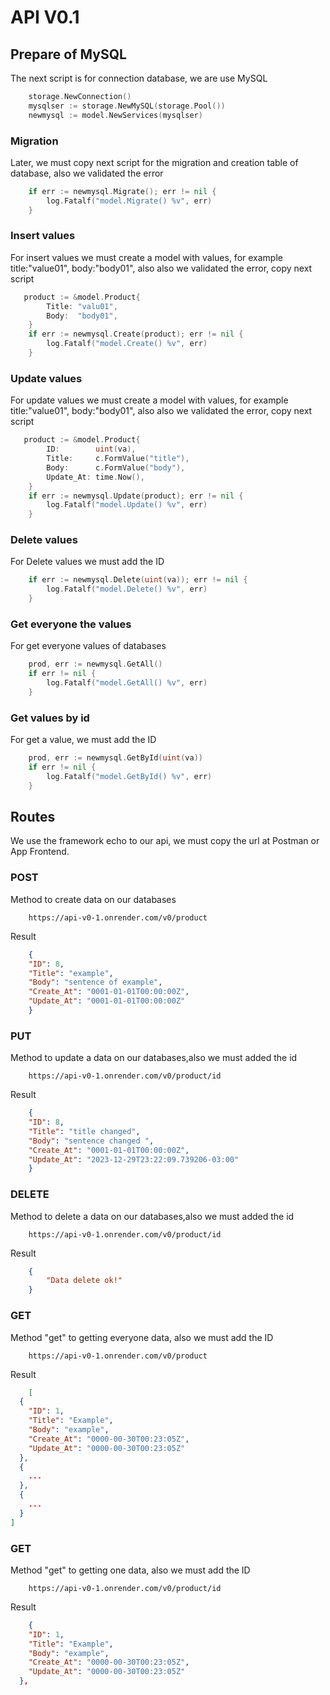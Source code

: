 # API V0.1
## Prepare of MySQL
The next script is for connection database, we are use MySQL
```go
    storage.NewConnection()
	mysqlser := storage.NewMySQL(storage.Pool())
	newmysql := model.NewServices(mysqlser)
```
### Migration
Later, we must copy next script for the migration and creation table of database, also we validated the error
```go
    if err := newmysql.Migrate(); err != nil {
		log.Fatalf("model.Migrate() %v", err)
	}
```
### Insert values
For insert values we must create a model with values, for example title:"value01", body:"body01", also also we validated the error, copy next script
```go
   product := &model.Product{
		Title: "valu01",
		Body:  "body01",
	}
	if err := newmysql.Create(product); err != nil {
		log.Fatalf("model.Create() %v", err)
	}
```
### Update values
For update values we must create a model with values, for example title:"value01", body:"body01", also also we validated the error, copy next script
```go
   product := &model.Product{
		ID:        uint(va),
		Title:     c.FormValue("title"),
		Body:      c.FormValue("body"),
		Update_At: time.Now(),
	}
	if err := newmysql.Update(product); err != nil {
		log.Fatalf("model.Update() %v", err)
	}
```
### Delete values
For Delete values we must add the ID
```go
	if err := newmysql.Delete(uint(va)); err != nil {
		log.Fatalf("model.Delete() %v", err)
	}
```
### Get everyone the values
For get everyone values of databases
```go
	prod, err := newmysql.GetAll()
	if err != nil {
		log.Fatalf("model.GetAll() %v", err)
	}
```
### Get values by id
For get a value, we must add the ID
```go
	prod, err := newmysql.GetById(uint(va))
	if err != nil {
		log.Fatalf("model.GetById() %v", err)
	}
```

## Routes
We use the framework echo to our api, we must copy the url at Postman or App Frontend.
### POST
Method to create data on our databases
```curl
	https://api-v0-1.onrender.com/v0/product
```
Result 
```json
	{
	"ID": 8,
	"Title": "example",
	"Body": "sentence of example",
	"Create_At": "0001-01-01T00:00:00Z",
	"Update_At": "0001-01-01T00:00:00Z"
	}
```
### PUT
Method to update a data on our databases,also we must added the id 
```curl
	https://api-v0-1.onrender.com/v0/product/id
```
Result 
```json
	{
	"ID": 8,
	"Title": "title changed",
	"Body": "sentence changed ",
	"Create_At": "0001-01-01T00:00:00Z",
	"Update_At": "2023-12-29T23:22:09.739206-03:00"
	}
```
### DELETE
Method to delete a data on our databases,also we must added the id 
```curl
	https://api-v0-1.onrender.com/v0/product/id
```
Result 
```json
	{
		"Data delete ok!"
	}
```
### GET
Method "get" to getting everyone data, also we must add the ID
```curl
	https://api-v0-1.onrender.com/v0/product
```
Result 
```json
	[
  {
    "ID": 1,
    "Title": "Example",
    "Body": "example",
    "Create_At": "0000-00-30T00:23:05Z",
    "Update_At": "0000-00-30T00:23:05Z"
  },
  {	
	...
  },
  {	
	...
  }
]
```
### GET
Method "get" to getting one data, also we must add the ID
```curl
	https://api-v0-1.onrender.com/v0/product/id
```
Result 
```json
	{
    "ID": 1,
    "Title": "Example",
    "Body": "example",
    "Create_At": "0000-00-30T00:23:05Z",
    "Update_At": "0000-00-30T00:23:05Z"
  },
```
